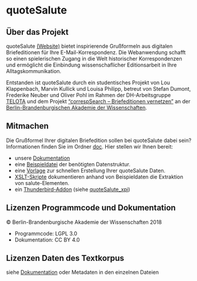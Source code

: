 # quoteSalute

## Über das Projekt

quoteSalute [(Website)](https://correspsearch.net/quotesalute/index.xql) bietet inspirierende Grußformeln aus digitalen Briefeditionen für Ihre E-Mail-Korrespondenz. Die Webanwendung schafft so einen spielerischen Zugang in die Welt historischer Korrespondenzen und ermöglicht die Einbindung wissenschaflicher Editionsarbeit in Ihre Alltagskommunikation.

Entstanden ist quoteSalute durch ein studentisches Projekt von Lou Klappenbach, Marvin Kullick und Louisa Philipp, betreut von Stefan Dumont, Frederike Neuber und Oliver Pohl im Rahmen der DH-Arbeitsgruppe [TELOTA](http://www.bbaw.de/telota) und dem Projekt [“correspSearch – Briefeditionen vernetzen”](http://correspsearch.net) an der [Berlin-Brandenburgischen Akademie der Wissenschaften](http://www.bbaw.de).

## Mitmachen

Die Grußformel Ihrer digitalen Briefedition sollen bei quoteSalute dabei sein? Informationen finden Sie im Ordner [doc](https://github.com/telota/quoteSalute/tree/master/doc). Hier stellen wir Ihnen bereit:

* unsere [Dokumentation](https://github.com/telota/quoteSalute/blob/master/doc/documentation-de.md)
* eine [Beispieldatei](https://github.com/telota/quoteSalute/blob/master/doc/example.xml) der benötigten Datenstruktur.
* eine [Vorlage](https://github.com/telota/quoteSalute/blob/master/doc/template.xml) zur schnellen Erstellung Ihrer quoteSalute Daten.
* [XSLT-Skripte](https://github.com/telota/quoteSalute/tree/master/doc/xslt-examples) dokumentieren anhand von Beispieldaten die Extraktion von salute-Elementen.
* ein [Thunderbird-Addon](https://github.com/telota/quoteSalute_xpi/releases/download/v0.2.5/quotesalute-0.2.5_build11.xpi) (siehe [quoteSalute_xpi](https://github.com/telota/quotesalute_xpi))

## Lizenzen Programmcode und Dokumentation

© Berlin-Brandenburgische Akademie der Wissenschaften 2018

* Programmcode: LGPL 3.0
* Dokumentation: CC BY 4.0

## Lizenzen Daten des Textkorpus

siehe [Dokumentation](https://github.com/telota/quoteSalute/blob/master/doc/documentation-de.md#textkorpus) oder Metadaten in den einzelnen Dateien
